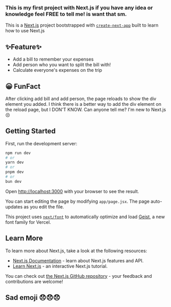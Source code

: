 ### This is my first project with Next.js if you have any idea or knowledge feel FREE to tell me! is want that sm.

This is a [Next.js](https://nextjs.org) project bootstrapped with [`create-next-app`](https://github.com/vercel/next.js/tree/canary/packages/create-next-app) built to learn how to use Next.js

## ✨Feature✨
- Add a bill to remember your expenses
- Add person who you want to split the bill with!
- Calculate everyone's expenses on the trip

## 😀 FunFact
After clicking add bill and add person, the page reloads to show the div element you added. I think there is a better way to add the div element on the reload page, but I DON'T KNOW. Can anyone tell me? I'm new to Next.js 😣

## Getting Started

First, run the development server:

```bash
npm run dev
# or
yarn dev
# or
pnpm dev
# or
bun dev
```

Open [http://localhost:3000](http://localhost:3000) with your browser to see the result.

You can start editing the page by modifying `app/page.jsx`. The page auto-updates as you edit the file.

This project uses [`next/font`](https://nextjs.org/docs/app/building-your-application/optimizing/fonts) to automatically optimize and load [Geist](https://vercel.com/font), a new font family for Vercel.

## Learn More

To learn more about Next.js, take a look at the following resources:

- [Next.js Documentation](https://nextjs.org/docs) - learn about Next.js features and API.
- [Learn Next.js](https://nextjs.org/learn) - an interactive Next.js tutorial.

You can check out [the Next.js GitHub repository](https://github.com/vercel/next.js) - your feedback and contributions are welcome!

## Sad emoji 😞😞😞